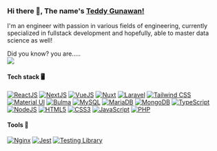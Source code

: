 ### Hi there 👋, The name's [Teddy Gunawan!](https://tedg.space/)
I'm an engineer with passion in various fields of engineering, currently specialized in fullstack development and hopefully, able to master data science as well!


Did you know? you are.....\
<img align="top" src="https://visitor-badge.laobi.icu/badge?page_id=teddygunawan&left_text=Visitor%20Number:" />

#### Tech stack 🖥
[![ReactJS](https://img.shields.io/badge/React-%2361DAFB?style=flat&logoColor=%23444&logo=react)](https://reactjs.org/)
[![NextJS](https://img.shields.io/badge/next.js-000000?style=flat&logo=nextdotjs&logoColor=white)](https://nextjs.org/)
[![VueJS](https://img.shields.io/badge/Vue.js-35495E?style=flat&logo=vue.js&logoColor=4FC08D)](https://vuejs.org/)
[![Nuxt](https://img.shields.io/badge/NuxtJS-black.svg?style=flat&logo=NuxtJS&logoColor=white)](https://nuxt.com/)
[![Laravel](https://img.shields.io/badge/Laravel-%23ff2d20?style=flat&logoColor=%23FFF&logo=laravel)](https://laravel.com/)
[![Tailwind CSS](https://img.shields.io/badge/Tailwind_CSS-38B2AC?style=flat&logo=tailwind-css&logoColor=white)](https://tailwindcss.com/)
[![Material UI](https://img.shields.io/badge/Material--UI-0081CB?style=flat&logo=material-ui&logoColor=white)](https://mui.com/)
[![Bulma](https://img.shields.io/badge/bulma-00D0B1?style=flat&logo=bulma&logoColor=white)](https://bulma.io)
[![MySQL](https://img.shields.io/badge/MySQL-%2300758f?style=flat&logoColor=%23FFF&logo=mysql)](https://www.mysql.com/)
[![MariaDB](https://img.shields.io/badge/MariaDB-%23003545?style=flat&logoColor=%23FFF&logo=mariadb)](https://www.mariadb.com/)
[![MongoDB](https://img.shields.io/badge/MongoDB-4EA94B?style=flat&logo=mongodb&logoColor=white)](https://www.mongodb.com/)
[![TypeScript](https://img.shields.io/badge/TypeScript-%233178C6?style=flat&logoColor=%23FFF&logo=typescript)](https://www.typescriptlang.org/)
[![NodeJS](https://img.shields.io/badge/Node.js-43853D?style=flat&logo=node.js&logoColor=white)](https://nodejs.org/en)
[![HTML5](https://img.shields.io/badge/HTML5-%23e34c26?style=flat&logoColor=%23FFF&logo=html5)](https://developer.mozilla.org/en-US/docs/Glossary/HTML5)
[![CSS3](https://img.shields.io/badge/CSS3-%231572b6?style=flat&logoColor=%23FFF&logo=css3)](https://developer.mozilla.org/en-US/docs/Web/CSS)
[![JavaScript](https://img.shields.io/badge/JavaScript-%23f0db4f?style=flat&logoColor=%23333&logo=javascript)](https://www.javascript.com/)
[![PHP](https://img.shields.io/badge/PHP-%23adb3d2?style=flat&logoColor=%23333&logo=php)](https://www.php.net/)

#### Tools 🔧
[![Nginx](https://img.shields.io/badge/nginx-%23009639.svg?style=flat&logo=nginx&logoColor=white)](https://www.nginx.com/)
[![Jest](https://img.shields.io/badge/Jest-323330?style=flat&logo=Jest&logoColor=white)](https://jestjs.io/)
[![Testing Library](https://img.shields.io/badge/testing%20library-323330?style=flat&logo=testing-library&logoColor=red)](https://testing-library.com/)



<!--
**teddygunawan/teddygunawan** is a ✨ _special_ ✨ repository because its `README.md` (this file) appears on your GitHub profile.

Here are some ideas to get you started:

- 🔭 I’m currently working on ...
- 🌱 I’m currently learning ...
- 👯 I’m looking to collaborate on ...
- 🤔 I’m looking for help with ...
- 💬 Ask me about ...
- 📫 How to reach me: ...
- 😄 Pronouns: ...
- ⚡ Fun fact: ...
-->

